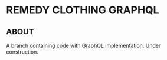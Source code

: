 # REMEDY CLOTHING GRAPHQL

## ABOUT

A branch containing code with GraphQL implementation. Under construction.
